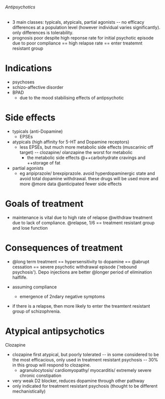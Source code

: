###### Antipsychotics
- 3 main classes: typicals, atypicals, partial agonists -- no efficacy differences at a population level (however individual varies significantly). only differences is tolerability.
- prognosis poor despite high reponse rate for initial psychotic episode due to poor compliance == high relapse rate == enter treatemnt resistant group

# Indications
- psychoses
- schizo-affective disorder
- BPAD  
    + due to the mood stabilising effects of antipsychotic


# Side effects
- typicals (anti-Dopamine)
    + EPSEs
- atypicals (high affinity for 5-HT and Dopamine receptors)
    + less EPSEs, but much more metabolic side effects (muscarinic off target) -- clozapine/ olanzapine the worst for metabolic
        * the metabolic side effects @++carbohydrate cravings and ++storage of fat
- partial agonists
    + eg aripiprazole/ brexpiprazole. avoid hyperdopaminergic state and avoid total dopamine withdrawal. these drugs will be used more and more @more data @anticipated fewer side effects

# Goals of treatment
- maintenance is vital due to high rate of relapse @withdraw treatment due to lack of compliance. @relapse, 1/6 == treatment resistant group and lose function

# Consequences of treatment
- @long term treatment == hypersensitivity to dopamine == @abrupt cessation == severe psychotic withdrawal episode ('rebound psychosis'). Depo injections are better @longer period of elimination halflife.
- assuming compliance
    + emergence of 2ndary negative symptoms

- if there is a relapse, then more likely to enter the treamtent resistant group of schizophrenia. 

# Atypical antipsychotics

Clozapine
- clozapine first atypical, but poorly tolerated -- in some considered to be the most efficacious, only used in treatment resistant psychosis -- 30% in this group will respond to clozapine. 
    + agranulocytosis/ cardiomyopathy/ myocarditis/ extremely severe chronic constipation
- very weak D2 blocker, reduces dopamine through other pathway
- only indicated for treatment resistant psychosis (thought to be different mechanistically)
